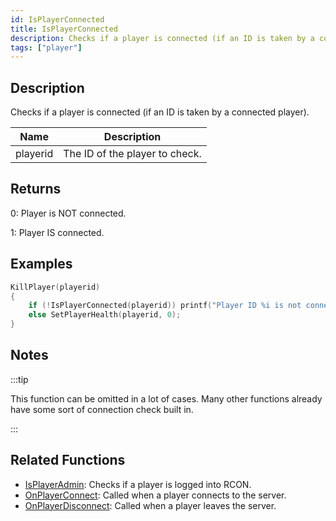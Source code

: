 ```yaml
---
id: IsPlayerConnected
title: IsPlayerConnected
description: Checks if a player is connected (if an ID is taken by a connected player).
tags: ["player"]
---
```


## Description

Checks if a player is connected (if an ID is taken by a connected player).

| Name     | Description                    |
| -------- | ------------------------------ |
| playerid | The ID of the player to check. |

## Returns

0: Player is NOT connected.

1: Player IS connected.

## Examples

```c
KillPlayer(playerid)
{
    if (!IsPlayerConnected(playerid)) printf("Player ID %i is not connected!", playerid);
    else SetPlayerHealth(playerid, 0);
}
```

## Notes

:::tip

This function can be omitted in a lot of cases. Many other functions already have some sort of connection check built in.

:::

## Related Functions

- [IsPlayerAdmin](IsPlayerAdmin.md): Checks if a player is logged into RCON.
- [OnPlayerConnect](../callbacks/OnPlayerConnect.md): Called when a player connects to the server.
- [OnPlayerDisconnect](../callbacks/OnPlayerDisconnect.md): Called when a player leaves the server.
